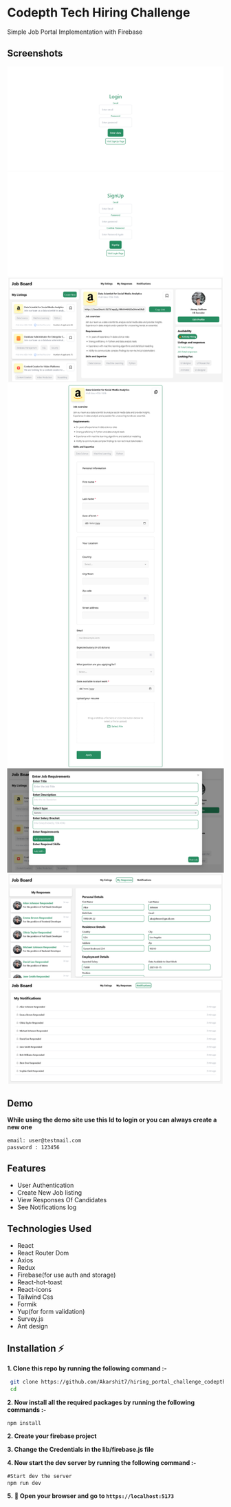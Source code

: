 
# Codepth Tech Hiring Challenge


Simple Job Portal Implementation with Firebase


## Screenshots

![Login Screen](./screenshots/login_ss.png)
![Sign Up Screen](./screenshots/signup_ss.png)
![Main Screen](./screenshots/main_screen_ss.png)
![Apply Form](./screenshots/apply_form_ss.png)
![Create New](./screenshots/create_new_ss.png)
![Responses](./screenshots/responses_ss.png)
![Notifications](./screenshots/notifications_ss.png)



## Demo

**While using the demo site use this Id to login or you can always create a new one**
```
email: user@testmail.com
password : 123456
```


## Features

- User Authentication
- Create New Job listing
- View Responses Of Candidates
- See Notifications log




## Technologies Used

- React 
- React Router Dom
- Axios
- Redux 
- Firebase(for use auth and storage)
- React-hot-toast
- React-icons
- Tailwind Css
- Formik
- Yup(for form validation)
- Survey.js
- Ant design

## Installation ⚡

**1. Clone this repo by running the following command :-**

```bash
 git clone https://github.com/Akarshit7/hiring_portal_challenge_codepth
 cd 
```

**2. Now install all the required packages by running the following commands :-**

```
npm install
```

**2. Create your firebase project**

**3. Change the Credentials in the lib/firebase.js file**


**4. Now start the dev server by running the following command :-**

```
#Start dev the server
npm run dev
```

**5.** **🎉 Open your browser and go to `https://localhost:5173`**
